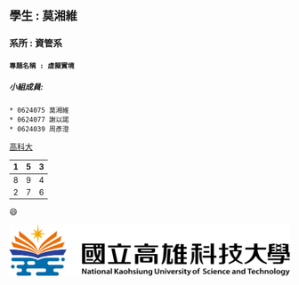 ## 學生 : 莫湘維
### 系所 : 資管系
#### `專題名稱 : 虛擬實境`
##### 小組成員:
```
* 0624075 莫湘維
* 0624077 謝以諾
* 0624039 周彥澄
```
[高科大](https://www.nkust.edu.tw/)

|   1   |   5   |   3   |
|:------|:------|:------|
|   8   |   9   |   4   |
|   2   |   7   |   6   |

:smile:

![NKFUST](nkust.png "第一科大")

